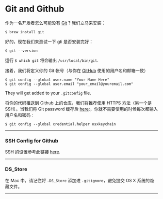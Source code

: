 # Git and Github

作为一名开发者怎么可能没有 [Git](http://git-scm.com/) ? 我们立马来安装：

    $ brew install git

好的，现在我们来测试一下 gti 是否安装完好：

    $ git --version

运行 `$ which git` 将会输出 `/usr/local/bin/git`.

接着，我们将定义你的 Git 帐号（与你在 [GitHub](https://github.com/) 使用的用户名和邮箱一致）

    $ git config --global user.name "Your Name Here"
    $ git config --global user.email "your_email@youremail.com"

They will get added to your `.gitconfig` file.

将你的代码推送到 Github 上的仓库，我们将推荐使用 HTTPS 方法（另一个是 SSH）。当我们将 Git password 缓存后 [here](https://help.github.com/articles/set-up-git):，你就不需要使用的时候每次都输入用户名和密码 :

    $ git config --global credential.helper osxkeychain

- - -

### SSH Config for Github

SSH 的设置参考此链接 [here](https://help.github.com/articles/generating-ssh-keys).

- - -

### DS_Store

在 Mac 中，请记住将 `.DS_Store` 添加进 `.gitignore`，避免提交 OS X 系统的隐藏文件。
- - -

